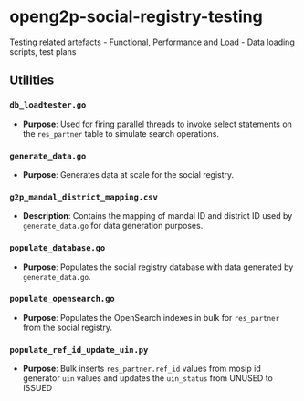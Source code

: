 # openg2p-social-registry-testing
Testing related artefacts - Functional, Performance and Load - Data loading scripts, test plans

## Utilities

### `db_loadtester.go`

- **Purpose**: Used for firing parallel threads to invoke select statements on the `res_partner` table to simulate search operations.

### `generate_data.go`

- **Purpose**: Generates data at scale for the social registry.

### `g2p_mandal_district_mapping.csv`

- **Description**: Contains the mapping of mandal ID and district ID used by `generate_data.go` for data generation purposes.

### `populate_database.go`

- **Purpose**: Populates the social registry database with data generated by `generate_data.go`.

### `populate_opensearch.go`

- **Purpose**: Populates the OpenSearch indexes in bulk for `res_partner` from the social registry.

### `populate_ref_id_update_uin.py`

- **Purpose**: Bulk inserts `res_partner.ref_id` values from mosip id generator `uin` values and updates the `uin_status` from UNUSED to ISSUED

